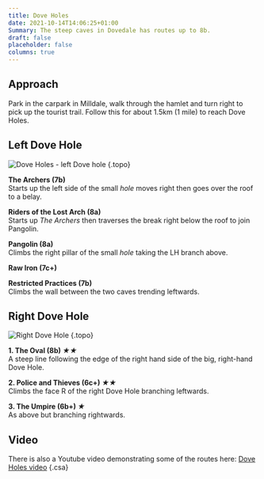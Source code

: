 ```yaml
---
title: Dove Holes
date: 2021-10-14T14:06:25+01:00
Summary: The steep caves in Dovedale has routes up to 8b.
draft: false
placeholder: false
columns: true
---
```



## Approach

Park in the carpark in Milldale, walk through the hamlet and turn right to pick up the tourist trail. Follow this for about 1.5km (1 mile) to reach Dove Holes.

## Left Dove Hole

![Dove Holes - left Dove hole](/img/peak/dovedale/dove-holes-left.jpg)
{.topo}

**The Archers (7b)**  
Starts up the left side of the small _hole_ moves right then goes over the roof to a belay.

**Riders of the Lost Arch (8a)**  
Starts up _The Archers_ then traverses the break right below the roof to join Pangolin.

**Pangolin (8a)**  
Climbs the right pillar of the small _hole_ taking the LH branch above.

**Raw Iron (7c+)**

**Restricted Practices (7b)**  
Climbs the wall between the two caves trending leftwards.

## Right Dove Hole

![Right Dove Hole](/img/peak/dovedale/dove-holes-right.jpg)
{.topo}

**1. The Oval (8b) *★★***  
A steep line following the edge of the right hand side of the big, right-hand Dove Hole.

**2. Police and Thieves (6c+) *★★***  
Climbs the face R of the right Dove Hole branching leftwards.

**3. The Umpire (6b+) *★***  
As above but branching rightwards.

## Video

There is also a Youtube video demonstrating some of the routes here: [Dove Holes video](https://www.youtube.com/watch?v=pppyK62KYZk)
{.csa}
